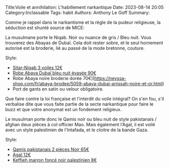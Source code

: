 Title:Voile et annihilation: L'habillement narkantique
Date: 2023-08-14 20:05
Category:Inclassable
Tags: habit
Authors: Anthony Le Goff
Summary:

Comme je rappel dans le narkantisme et la règle de la pudeur religieuse, la séduction est shunté source de MICE:

La musulmane porte le Niqab. Noir ou nuance de gris / Bleu nuit. Vous trouverez des Abayas de Dubaï. Cela doit rester sobre, et le seul hornement autorisé est la broderie, lié au passé de la mode bretonne, couture.

Style:

* [Sitar-Niqab 3 voiles 12€](https://www.my-jilbab.com/fr/accessoires-/267-sitar-3-voiles-noir-.html)
* [Robe Abaya Dubaï bleu nuit évasée 90€](https://neyssa-shop.com/fr/abaya-dubai/5068-abaya-dubai-umbrella-shanane-bleu-nuit.html)
* Robe Abaya noire broderie dorée 70€](https://neyssa-shop.com/fr/abaya-brodee/5059-abaya-dubai-anissah-noire-et-or.html)
* Port de gants en satin ou velour obligatoire.

Que faire contre la loi française et l'interdit du voile intégral? On s'en fou, s'il verbalise dite que vous faite partie de la secte narkantique pour faire le buzz et que votre anonymat est un fondement religieux.

Le musulman porte donc le Qamis noir ou bleu nuit de style pakistanais / afghan deux pièces à col officier Mao. Mais également l'Agal, il est voilé avec un style palestinien de l'Intafada, et le cloitre de la bande Gaza.

Style:

* [Qamis pakistanais 2 pièces Noir 65€](https://neyssa-shop.com/fr/qamis-pakistanais/5077-qamis-pakistanais-2-pieces-lin-noir.html)
* [Agal 12€](https://www.my-qamis.com/accessoire/356-agal-noir-pour-keffieh-.html)
* [Keffieh marron foncé noir palestinien 8€](https://www.mon-keffieh.com/produit/keffieh-marron-fonce-noir-palestinien/)